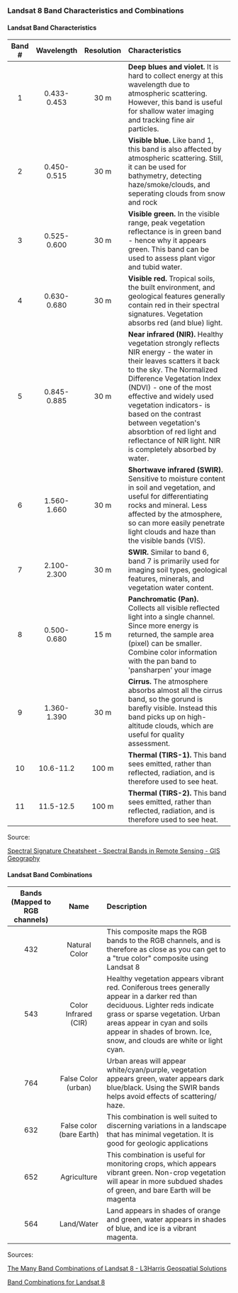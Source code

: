 ### Landsat 8 Band Characteristics and Combinations

#### Landsat Band Characteristics 
| Band # | Wavelength | Resolution | Characteristics |
| :---:  | :--------: | :--------:| :----------------|
| 1 | 0.433-0.453| 30 m | **Deep blues and violet.** It is hard to collect energy at this wavelength due to atmospheric scattering. However, this band is useful for shallow water imaging and tracking fine air particles.|
| 2 | 0.450-0.515 | 30 m | **Visible blue.**  Like band 1, this band is also affected by atmospheric scattering. Still, it can be used for bathymetry, detecting haze/smoke/clouds, and seperating clouds from snow and rock |
| 3 | 0.525-0.600 | 30 m | **Visible green.** In the visible range, peak vegetation reflectance is in green band - hence why it appears green. This band can be used to assess plant vigor and tubid water.|
| 4 | 0.630-0.680 | 30 m | **Visible red.** Tropical soils, the built environment, and geological features generally contain red in their spectral signatures. Vegetation absorbs red (and blue) light.|
| 5 | 0.845-0.885 | 30 m | **Near infrared (NIR).** Healthy vegetation strongly reflects NIR energy - the water in their leaves scatters it back to the sky. The Normalized Difference Vegetation Index (NDVI) - one of the most effective and widely used vegetation indicators- is based on the contrast between vegetation's absorbtion of red light and reflectance of NIR light. NIR is completely absorbed by water.|
| 6 | 1.560-1.660 | 30 m | **Shortwave infrared (SWIR).** Sensitive to moisture content in soil and vegetation, and useful for differentiating rocks and mineral. Less affected by the atmosphere, so can more easily penetrate light clouds and haze than the visible bands (VIS).|
| 7 | 2.100-2.300 | 30 m | **SWIR.**  Similar to band 6, band 7 is primarily used for imaging soil types, geological features, minerals, and vegetation water content.|
| 8 | 0.500-0.680 | 15 m | **Panchromatic (Pan).** Collects all visible reflected light into a single channel. Since more energy is returned, the sample area (pixel) can be smaller. Combine color information with the pan band to 'pansharpen' your image|
| 9 | 1.360-1.390 | 30 m | **Cirrus.** The atmosphere absorbs almost all the cirrus band, so the gorund is barefly visible. Instead this band picks up on high-altitude clouds, which are useful for quality assessment.|
| 10 | 10.6-11.2 | 100 m | **Thermal (TIRS-1).** This band sees emitted, rather than reflected, radiation, and is therefore used to see heat. |
| 11 | 11.5-12.5 | 100 m | **Thermal (TIRS-2).** This band sees emitted, rather than reflected, radiation, and is therefore used to see heat.|

Source:

[Spectral Signature Cheatsheet - Spectral Bands in Remote Sensing - GIS Geography](https://gisgeography.com/spectral-signature/)

#### Landsat Band Combinations

| Bands (Mapped to RGB channels) | Name | Description |
|:---: | :---: | :--- |
| 432 | Natural Color | This composite maps the RGB bands to the RGB channels, and is therefore as close as you can get to a "true color" composite using Landsat 8 |
| 543 | Color Infrared (CIR)| Healthy vegetation appears vibrant red. Coniferous trees generally appear in a darker red than deciduous. Lighter reds indicate grass or sparse vegetation. Urban areas appear in cyan and soils appear in shades of brown. Ice, snow, and clouds are white or light cyan. |
| 764 | False Color (urban) | Urban areas will appear white/cyan/purple, vegetation appears green, water appears dark blue/black. Using the SWIR bands helps avoid effects of scattering/ haze.|
| 632 | False color (bare Earth) | This combination is well suited to discerning variations in a landscape that has minimal vegetation. It is good for geologic applications |
| 652 | Agriculture| This combination is useful for monitoring crops, which appears vibrant green. Non-crop vegetation will apear in more subdued shades of green, and bare Earth will be magenta |
| 564 | Land/Water | Land appears in shades of orange and green, water appears in shades of blue, and ice is a vibrant magenta. |

Sources:

[The Many Band Combinations of Landsat 8 - L3Harris Geospatial Solutions](https://www.harrisgeospatial.com/Learn/Blogs/Blog-Details/ArtMID/10198/ArticleID/15691/The-Many-Band-Combinations-of-Landsat-8)

[Band Combinations for Landsat 8](https://www.esri.com/arcgis-blog/products/product/imagery/band-combinations-for-landsat-8/)
